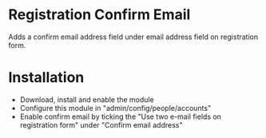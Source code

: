# Registration Confirm Email
Adds a confirm email address field under email address field on registration form.

# Installation
- Download, install and enable the module
- Configure this module in "admin/config/people/accounts"
- Enable confirm email by ticking the "Use two e-mail fields on registration form" under "Confirm email address" 
